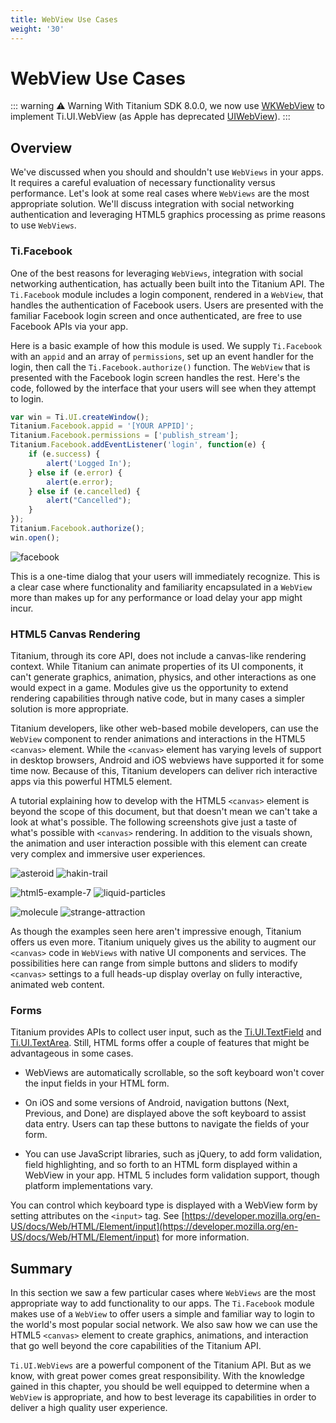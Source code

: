 ```yaml
---
title: WebView Use Cases
weight: '30'
---
```


# WebView Use Cases

::: warning ⚠️ Warning
With Titanium SDK 8.0.0, we now use [WKWebView](/guide/Titanium_SDK/Titanium_SDK_How-tos/WKWebView/) to implement Ti.UI.WebView (as Apple has deprecated [UIWebView](https://developer.apple.com/documentation/uikit/uiwebview)).
:::

## Overview

We've discussed when you should and shouldn't use `WebViews` in your apps. It requires a careful evaluation of necessary functionality versus performance. Let's look at some real cases where `WebViews` are the most appropriate solution. We'll discuss integration with social networking authentication and leveraging HTML5 graphics processing as prime reasons to use `WebViews`.

### Ti.Facebook

One of the best reasons for leveraging `WebViews`, integration with social networking authentication, has actually been built into the Titanium API. The `Ti.Facebook` module includes a login component, rendered in a `WebView`, that handles the authentication of Facebook users. Users are presented with the familiar Facebook login screen and once authenticated, are free to use Facebook APIs via your app.

Here is a basic example of how this module is used. We supply `Ti.Facebook` with an `appid` and an array of `permissions`, set up an event handler for the login, then call the `Ti.Facebook.authorize()` function. The `WebView` that is presented with the Facebook login screen handles the rest. Here's the code, followed by the interface that your users will see when they attempt to login.

```javascript
var win = Ti.UI.createWindow();
Titanium.Facebook.appid = '[YOUR APPID]';
Titanium.Facebook.permissions = ['publish_stream'];
Titanium.Facebook.addEventListener('login', function(e) {
    if (e.success) {
        alert('Logged In');
    } else if (e.error) {
        alert(e.error);
    } else if (e.cancelled) {
        alert("Cancelled");
    }
});
Titanium.Facebook.authorize();
win.open();
```

![facebook](./facebook.png)

This is a one-time dialog that your users will immediately recognize. This is a clear case where functionality and familiarity encapsulated in a `WebView` more than makes up for any performance or load delay your app might incur.

### HTML5 Canvas Rendering

Titanium, through its core API, does not include a canvas-like rendering context. While Titanium can animate properties of its UI components, it can't generate graphics, animation, physics, and other interactions as one would expect in a game. Modules give us the opportunity to extend rendering capabilities through native code, but in many cases a simpler solution is more appropriate.

Titanium developers, like other web-based mobile developers, can use the `WebView` component to render animations and interactions in the HTML5 `<canvas>` element. While the `<canvas>` element has varying levels of support in desktop browsers, Android and iOS webviews have supported it for some time now. Because of this, Titanium developers can deliver rich interactive apps via this powerful HTML5 element.

A tutorial explaining how to develop with the HTML5 `<canvas>` element is beyond the scope of this document, but that doesn't mean we can't take a look at what's possible. The following screenshots give just a taste of what's possible with `<canvas>` rendering. In addition to the visuals shown, the animation and user interaction possible with this element can create very complex and immersive user experiences.

![asteroid](./asteroid.jpg) ![hakin-trail](./hakin-trail.jpg)

![html5-example-7](./html5-example-7.png) ![liquid-particles](./liquid-particles.jpg)

![molecule](./molecule.jpg) ![strange-attraction](./strange-attraction.jpg)

As though the examples seen here aren't impressive enough, Titanium offers us even more. Titanium uniquely gives us the ability to augment our `<canvas>` code in `WebViews` with native UI components and services. The possibilities here can range from simple buttons and sliders to modify `<canvas>` settings to a full heads-up display overlay on fully interactive, animated web content.

### Forms

Titanium provides APIs to collect user input, such as the [Ti.UI.TextField](#!/api/Titanium.UI.TextField) and [Ti.UI.TextArea](#!/api/Titanium.UI.TextArea). Still, HTML forms offer a couple of features that might be advantageous in some cases.

* WebViews are automatically scrollable, so the soft keyboard won't cover the input fields in your HTML form.

* On iOS and some versions of Android, navigation buttons (Next, Previous, and Done) are displayed above the soft keyboard to assist data entry. Users can tap these buttons to navigate the fields of your form.

* You can use JavaScript libraries, such as jQuery, to add form validation, field highlighting, and so forth to an HTML form displayed within a WebView in your app. HTML 5 includes form validation support, though platform implementations vary.

You can control which keyboard type is displayed with a WebView form by setting attributes on the `<input>` tag. See [https://developer.mozilla.org/en-US/docs/Web/HTML/Element/input](https://developer.mozilla.org/en-US/docs/Web/HTML/Element/input) for more information.

## Summary

In this section we saw a few particular cases where `WebViews` are the most appropriate way to add functionality to our apps. The `Ti.Facebook` module makes use of a `WebView` to offer users a simple and familiar way to login to the world's most popular social network. We also saw how we can use the HTML5 `<canvas>` element to create graphics, animations, and interaction that go well beyond the core capabilities of the Titanium API.

`Ti.UI.WebViews` are a powerful component of the Titanium API. But as we know, with great power comes great responsibility. With the knowledge gained in this chapter, you should be well equipped to determine when a `WebView` is appropriate, and how to best leverage its capabilities in order to deliver a high quality user experience.
